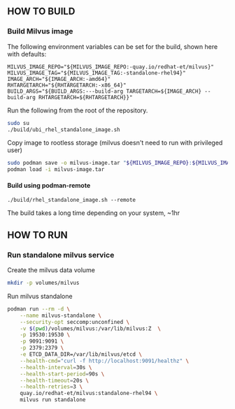 ## HOW TO BUILD

### Build Milvus image

The following environment variables can be set for the build, shown here with defaults:

```
MILVUS_IMAGE_REPO="${MILVUS_IMAGE_REPO:-quay.io/redhat-et/milvus}"
MILVUS_IMAGE_TAG="${MILVUS_IMAGE_TAG:-standalone-rhel94}"
IMAGE_ARCH="${IMAGE_ARCH:-amd64}"
RHTARGETARCH="${RHTARGETARCH:-x86_64}"
BUILD_ARGS="${BUILD_ARGS:---build-arg TARGETARCH=${IMAGE_ARCH} --build-arg RHTARGETARCH=${RHTARGETARCH}}"
```

Run the following from the root of the repository.

```bash
sudo su
./build/ubi_rhel_standalone_image.sh
```

Copy image to rootless storage (milvus doesn't need to run with privileged user)

```bash
sudo podman save -o milvus-image.tar "${MILVUS_IMAGE_REPO}:${MILVUS_IMAGE_TAG}"
podman load -i milvus-image.tar
```

#### Build using podman-remote

```
./build/rhel_standalone_image.sh --remote
```

The build takes a long time depending on your system, ~1hr

## HOW TO RUN

### Run standalone milvus service

Create the milvus data volume

```bash
mkdir -p volumes/milvus
```

Run milvus standalone

```bash
podman run --rm -d \
    --name milvus-standalone \
    --security-opt seccomp:unconfined \
    -v $(pwd)/volumes/milvus:/var/lib/milvus:Z  \
    -p 19530:19530 \
    -p 9091:9091 \
    -p 2379:2379 \
    -e ETCD_DATA_DIR=/var/lib/milvus/etcd \
    --health-cmd="curl -f http://localhost:9091/healthz" \
    --health-interval=30s \
    --health-start-period=90s \
    --health-timeout=20s \
    --health-retries=3 \
    quay.io/redhat-et/milvus:standalone-rhel94 \
    milvus run standalone
```
